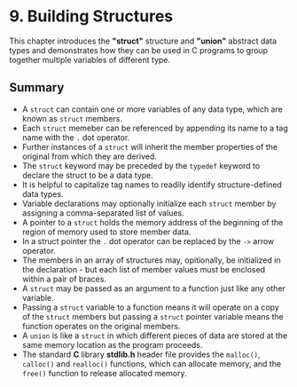 # 9. Building Structures

This chapter introduces the **"struct"** structure and **"union"** abstract data types and demonstrates how they can be used in C programs to group together multiple variables of different type.

## Summary
- A `struct` can contain one or more variables of any data type, which are known as `struct` members.
- Each `struct` memeber can be referenced by appending its name to a tag name with the `.` dot operator.
- Further instances of a `struct` will inherit the member properties of the original from which they are derived.
- The `struct` keyword may be preceded by the `typedef` keyword to declare the struct to be a data type.
- It is helpful to capitalize tag names to readily identify structure-defined data types.
- Variable declarations may optionally initialize each `struct` member by assigning a comma-separated list of values.
- A pointer to a `struct` holds the memory address of the beginning of the region of memory used to store member data.
- In a struct pointer the `.` dot operator can be replaced by the `->` arrow operator.
- The members in an array of structures may, opitionally, be initialized in the declaration - but each list of member values must be enclosed within a pair of braces.
- A `struct` may be passed as an argument to a function just like any other variable.
- Passing a `struct` variable to a function means it will operate on a copy of the `struct` members but passing a `struct` pointer variable means the function operates on the original members.
- A `union` is like a `struct` in which different pieces of data are stored at the same memory location as the program proceeds.
- The standard **C** library **stdlib.h** header file provides the `malloc()`, `calloc()` and `realloc()` functions, which can allocate memory, and the `free()` function to release allocated memory.